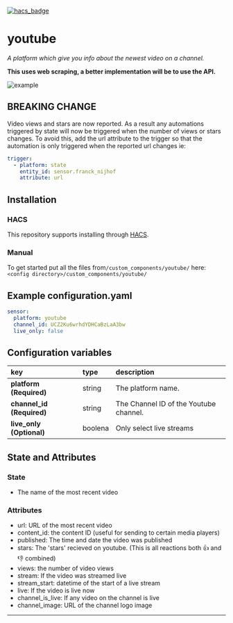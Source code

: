 [![hacs_badge](https://img.shields.io/badge/HACS-Default-41BDF5.svg?style=for-the-badge)](https://github.com/hacs/integration)
# youtube

_A platform which give you info about the newest video on a channel._

**This uses web scraping, a better implementation will be to use the API.**

![example][exampleimg]

## __BREAKING CHANGE__

Video views and stars are now reported.  As a result any automations triggered by state will now be triggered when the number of views or stars changes.  To avoid this, add the url attribute to the trigger so that the automation is only triggered when the reported url changes ie:

``` yaml
trigger:
  - platform: state
    entity_id: sensor.franck_nijhof
    attribute: url
```

## Installation
### HACS
This repository supports installing through [HACS](https://hacs.xyz/).
### Manual
To get started put all the files from`/custom_components/youtube/` here:
`<config directory>/custom_components/youtube/`

## Example configuration.yaml

```yaml
sensor:
  platform: youtube
  channel_id: UCZ2Ku6wrhdYDHCaBzLaA3bw
  live_only: false
```

## Configuration variables

key | type | description
:--- | :--- | :---
**platform (Required)** | string | The platform name.
**channel_id (Required)** | string | The Channel ID of the Youtube channel.
**live_only (Optional)** | boolena | Only select live streams

## State and Attributes

### State

* The name of the most recent video

### Attributes

* url: URL of the most recent video
* content_id: the content ID (useful for sending to certain media players)
* published: The time and date the video was published
* stars: The 'stars' recieved on youtube. (This is all reactions both 👍 and 👎 combined)
* views: the number of video views
* stream: If the video was streamed live
* stream_start: datetime of the start of a live stream
* live: If the video is live now
* channel_is_live: If any video on the channel is live
* channel_image: URL of the channel logo image

***

[exampleimg]: example.png

